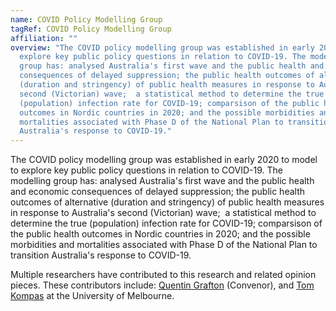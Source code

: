 ```yaml
---
name: COVID Policy Modelling Group
tagRef: COVID Policy Modelling Group
affiliation: ""
overview: "The COVID policy modelling group was established in early 2020 to model to
  explore key public policy questions in relation to COVID-19. The modelling
  group has: analysed Australia's first wave and the public health and economic
  consequences of delayed suppression; the public health outcomes of alternative
  (duration and stringency) of public health measures in response to Australia's
  second (Victorian) wave;  a statistical method to determine the true
  (population) infection rate for COVID-19; comparsison of the public health
  outcomes in Nordic countries in 2020; and the possible morbidities and
  mortalities associated with Phase D of the National Plan to transition
  Australia's response to COVID-19."
---
```


 The COVID policy modelling group was established in early 2020 to model to
  explore key public policy questions in relation to COVID-19. The modelling
  group has: analysed Australia's first wave and the public health and economic
  consequences of delayed suppression; the public health outcomes of alternative
  (duration and stringency) of public health measures in response to Australia's
  second (Victorian) wave;  a statistical method to determine the true
  (population) infection rate for COVID-19; comparsison of the public health
  outcomes in Nordic countries in 2020; and the possible morbidities and
  mortalities associated with Phase D of the National Plan to transition
  Australia's response to COVID-19.


  Multiple researchers have contributed to this research and related opinion pieces. These contributors include: [Quentin Grafton](https://crawford.anu.edu.au/people/academic/quentin-grafton) (Convenor), [](https://researchers.anu.edu.au/researchers/banks-e)and [Tom Kompas](https://findanexpert.unimelb.edu.au/profile/695719-tom-kompas) at the University of Melbourne.